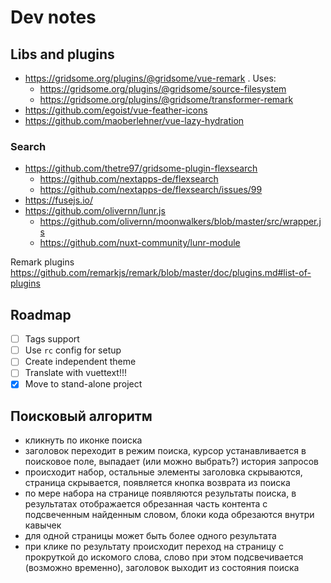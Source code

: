 # Dev notes

## Libs and plugins

- https://gridsome.org/plugins/@gridsome/vue-remark . Uses:
  - https://gridsome.org/plugins/@gridsome/source-filesystem
  - https://gridsome.org/plugins/@gridsome/transformer-remark
- https://github.com/egoist/vue-feather-icons
- https://github.com/maoberlehner/vue-lazy-hydration

### Search

- https://github.com/thetre97/gridsome-plugin-flexsearch
  - https://github.com/nextapps-de/flexsearch
  - https://github.com/nextapps-de/flexsearch/issues/99
- https://fusejs.io/
- https://github.com/olivernn/lunr.js
  - https://github.com/olivernn/moonwalkers/blob/master/src/wrapper.js
  - https://github.com/nuxt-community/lunr-module

Remark plugins https://github.com/remarkjs/remark/blob/master/doc/plugins.md#list-of-plugins

## Roadmap

- [ ] Tags support
- [ ] Use `rc` config for setup
- [ ] Create independent theme
- [ ] Translate with vuettext!!!
- [x] Move to stand-alone project

## Поисковый алгоритм

- кликнуть по иконке поиска
- заголовок переходит в режим поиска, курсор устанавливается в поисковое поле, выпадает (или можно выбрать?) история
  запросов
- происходит набор, остальные элементы заголовка скрываются, страница скрывается, появляется кнопка возврата из поиска
- по мере набора на странице появляются результаты поиска, в результатах отображается обрезанная часть контента с
  подсвеченным найденным словом, блоки кода обрезаются внутри кавычек
- для одной страницы может быть более одного результата
- при клике по результату происходит переход на страницу с прокруткой до искомого слова, слово при этом подсвечивается
  (возможно временно), заголовок выходит из состояния поиска
